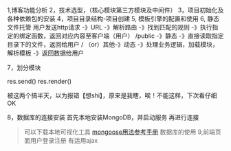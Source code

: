 1,博客功能分析
2，技术选型，（核心模块第三方模块及中间件）
3，项目初始化及各种依赖包的安装
4，项目目录结构-项目创建
5, 模板引擎的配置和使用
6, 静态文件托管
用户发送http请求 -》URL -》解析路由 -》找到匹配的规则 -》执行指定的绑定函数，返回对应内容至客户端（用户）
/public -》静态 -》直接读取指定目录下的文件，返回给用户
/ （or）其他-》动态 -》处理业务逻辑，加载模块，解析模板 -》返回数据给用户

7，划分模块

res.send()
res.render()

被这两个搞半天，以为报错【想shi】，原来是我瞎，唉！不能这样，下次看仔细OK

8，数据库的连接安装
首先本地安装MongoDB，并启动服务
再进行连接
>可以下载本地可视化工具
[mongoose用法参考手册](http://mongoosejs.com/)
数据库的使用
9,前端页面用户登录注册
有运用ajax